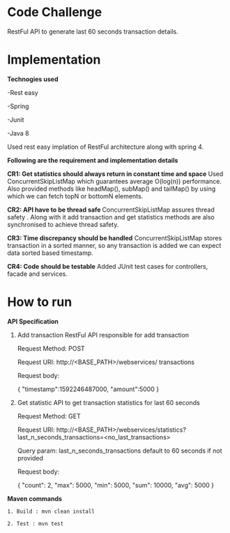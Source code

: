 # Code Challenge

RestFul API to generate last 60 seconds transaction details.

# Implementation

<b>Technogies used</b>

-Rest easy

-Spring

-Junit

-Java 8

Used rest easy implation of RestFul architecture along with spring 4. 

<b>Following are the requirement and implementation details</b>

<b>CR1:  Get statistics should always return in constant time and space</b>
Used ConcurrentSkipListMap which guarantees average O(log(n)) performance. Also provided methods like headMap(), subMap() and tailMap() by using which we can fetch topN or bottomN elements.

<b>CR2: API have to be thread safe </b>
ConcurrentSkipListMap assures thread safety . Along with it add transaction and get statistics methods are also synchronised to achieve thread safety. 

<b>CR3: Time discrepancy should be handled</b>
ConcurrentSkipListMap stores transaction in a sorted manner, so any transaction is added we can expect data sorted based timestamp.

<b>CR4: Code should be testable</b>
Added  JUnit test cases for controllers, facade and services.

# How to run 

<b>API Specification</b>

1. Add transaction
	RestFul API responsible for add transaction

	Request Method: POST

	Request URI: http://<BASE_PATH>/webservices/ transactions

	Request body:

	{
		"timestamp":1592246487000,
		"amount":5000
	}

2. Get statistic
	API to get transaction statistics for last 60 seconds
		
	Request Method: GET

	Request URI: http://<BASE_PATH>/webservices/statistics?last_n_seconds_transactions=<no_last_transactions>

	Query param: last_n_seconds_transactions default to 60 seconds if not provided

	Request body:

	{
	  "count": 2,
	  "max": 5000,
	  "min": 5000,
	  "sum": 10000,
	  "avg": 5000
	}

<b>Maven commands</b>

	1. Build : mvn clean install

	2. Test : mvn test

